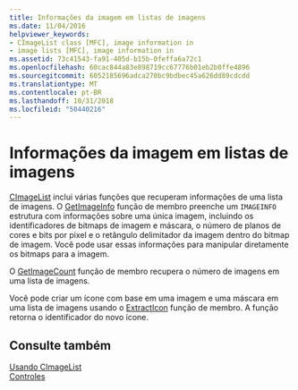 ```yaml
---
title: Informações da imagem em listas de imagens
ms.date: 11/04/2016
helpviewer_keywords:
- CImageList class [MFC], image information in
- image lists [MFC], image information in
ms.assetid: 73c41543-fa91-405d-b15b-0feffa6a72c1
ms.openlocfilehash: 60cac844a83e898719cc67776b01eb2b0ffe4896
ms.sourcegitcommit: 6052185696adca270bc9bdbec45a626dd89cdcdd
ms.translationtype: MT
ms.contentlocale: pt-BR
ms.lasthandoff: 10/31/2018
ms.locfileid: "50440216"
---
```

# <a name="image-information-in-image-lists"></a>Informações da imagem em listas de imagens

[CImageList](../mfc/reference/cimagelist-class.md) inclui várias funções que recuperam informações de uma lista de imagens. O [GetImageInfo](../mfc/reference/cimagelist-class.md#getimageinfo) função de membro preenche um `IMAGEINFO` estrutura com informações sobre uma única imagem, incluindo os identificadores de bitmaps de imagem e máscara, o número de planos de cores e bits por pixel e o retângulo delimitador da imagem dentro do bitmap de imagem. Você pode usar essas informações para manipular diretamente os bitmaps para a imagem.

O [GetImageCount](../mfc/reference/cimagelist-class.md#getimagecount) função de membro recupera o número de imagens em uma lista de imagens.

Você pode criar um ícone com base em uma imagem e uma máscara em uma lista de imagens usando o [ExtractIcon](../mfc/reference/cimagelist-class.md#extracticon) função de membro. A função retorna o identificador do novo ícone.

## <a name="see-also"></a>Consulte também

[Usando CImageList](../mfc/using-cimagelist.md)<br/>
[Controles](../mfc/controls-mfc.md)

